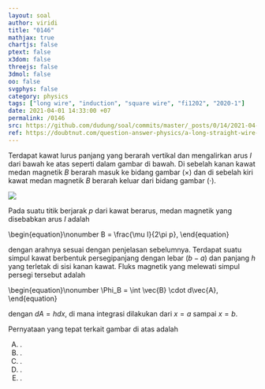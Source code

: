 ```yaml
---
layout: soal
author: viridi
title: "0146"
mathjax: true
chartjs: false
ptext: false
x3dom: false
threejs: false
3dmol: false
oo: false
svgphys: false
category: physics
tags: ["long wire", "induction", "square wire", "fi1202", "2020-1"]
date: 2021-04-01 14:33:00 +07
permalink: /0146
src: https://github.com/dudung/soal/commits/master/_posts/0/14/2021-04-01-motional-emf.md
ref: https://doubtnut.com/question-answer-physics/a-long-straight-wire-carrying-current-i-and-a-square-conducting-wire-loop-of-side-l-at-a-distance-a--31091082
---
```

Terdapat kawat lurus panjang yang berarah vertikal dan mengalirkan arus $I$ dari bawah ke atas seperti dalam gambar di bawah. Di sebelah kanan kawat medan magnetik $B$ berarah masuk ke bidang gambar ($\times$) dan di sebelah kiri kawat medan magnetik $B$ berarah keluar dari bidang gambar ($\cdot$).

![]({{site.baseurl}}/assets/img/0/14/0146.png)

Pada suatu titik berjarak $p$ dari kawat berarus, medan magnetik yang disebabkan arus $I$ adalah

\begin{equation}\nonumber
B = \frac{\mu I}{2\pi p},
\end{equation}

dengan arahnya sesuai dengan penjelasan sebelumnya. Terdapat suatu simpul kawat berbentuk persegipanjang dengan lebar $(b-a)$ dan panjang $h$ yang terletak di sisi kanan kawat. Fluks magnetik yang melewati simpul persegi tersebut adalah

\begin{equation}\nonumber
\Phi_B = \int \vec{B} \cdot d\vec{A},
\end{equation}

dengan $dA = h dx$, di mana integrasi dilakukan dari $x = a$ sampai $x = b$.

Pernyataan yang tepat terkait gambar di atas adalah

<ol type="A">
<li>.
<li>.
<li>.
<li>.
<li>.
